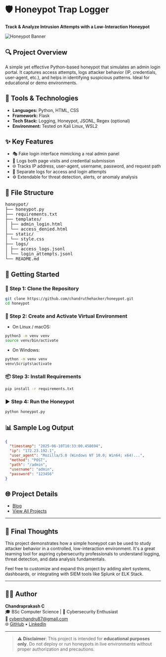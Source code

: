 # 🛡️ Honeypot Trap Logger

**Track & Analyze Intrusion Attempts with a Low-Interaction Honeypot**

![Honeypot Banner](https://chandruthehacker.github.io/portfolio/projects/all-projects/honeypot/assets/images/honeypot.webp)

## 🔍 Project Overview

A simple yet effective Python-based honeypot that simulates an admin login portal. It captures access attempts, logs attacker behavior (IP, credentials, user-agent, etc.), and helps in identifying suspicious patterns. Ideal for educational or demo environments.

## 🧰 Tools & Technologies

- **Languages:** Python, HTML, CSS
- **Framework:** Flask
- **Tech Stack:** Logging, Honeypot, JSONL, Regex (optional)
- **Environment:** Tested on Kali Linux, WSL2

## ✨ Key Features

- 🎭 Fake login interface mimicking a real admin panel
- 🛑 Logs both page visits and credential submission
- 🌐 Tracks IP address, user-agent, username, password, and request path
- 📁 Separate logs for access and login attempts
- ⚙️ Extendable for threat detection, alerts, or anomaly analysis

## 📂 File Structure

<pre>
honeypot/
├── honeypot.py
├── requirements.txt
├── templates/
│ ├── admin_login.html
│ └── access_denied.html
├── static/
│ └── style.css
├── logs/
│ ├── access_logs.jsonl
│ └── login_attempts.jsonl
└── README.md
</pre>


## 🚀 Getting Started

### 🔧 Step 1: Clone the Repository

```bash
git clone https://github.com/chandruthehacker/honeypot.git
cd honeypot
```

### 🧪 Step 2: Create and Activate Virtual Environment

- On Linux / macOS:
```bash
python3 -m venv venv
source venv/bin/activate
```

- On Windows:
```bash
python -m venv venv
venv\Scripts\activate
```

### 📦 Step 3: Install Requirements

```bash
pip install -r requirements.txt
```

### ▶️ Step 4: Run the Honeypot

```bash
python honeypot.py
```

## 📊 Sample Log Output

```json
{
  "timestamp": "2025-06-10T10:33:00.458694",
  "ip": "172.23.192.1",
  "user_agent": "Mozilla/5.0 (Windows NT 10.0; Win64; x64)...",
  "method": "POST",
  "path": "/admin",
  "username": "admin",
  "password": "123456"
}
```

## 🌐 Project Details
- [Blog](https://chandruthehacker.github.io/portfolio/projects/all-projects/honeypot/honeypot.html)
- [View All Projects](https://chandruthehacker.github.io/portfolio/projects/projects.html)

---

## 🧠 Final Thoughts

This project demonstrates how a simple honeypot can be used to study attacker behavior in a controlled, low-interaction environment. It's a great learning tool for aspiring cybersecurity professionals to understand logging, threat detection, and data analysis fundamentals.

Feel free to customize and expand this project by adding alert systems, dashboards, or integrating with SIEM tools like Splunk or ELK Stack.

---

## 👨‍💻 Author

**Chandraprakash C**  
🎓 BSc Computer Science | 🔐 Cybersecurity Enthusiast  
📧 [cyberchandru87@gmail.com](mailto:cyberchandru87@gmail.com)  
🌐 [GitHub](https://github.com/chandruthehacker) • [LinkedIn](https://linkedin.com/in/chandraprakash87/)

---

> ⚠️ **Disclaimer**: This project is intended for **educational purposes only**. Do not deploy or run honeypots in live environments without proper authorization and precautions.




